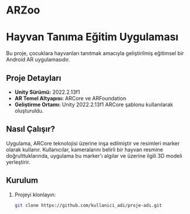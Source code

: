 # ARZoo

# Hayvan Tanıma Eğitim Uygulaması

Bu proje, çocuklara hayvanları tanıtmak amacıyla geliştirilmiş eğitimsel bir Android AR uygulamasıdır.

## Proje Detayları

- **Unity Sürümü:** 2022.2.13f1
- **AR Temel Altyapısı:** ARCore ve ARFoundation
- **Geliştirme Ortamı:** Unity 2022.2.13f1 ARCore şablonu kullanılarak oluşturuldu.

## Nasıl Çalışır?

Uygulama, ARCore teknolojisi üzerine inşa edilmiştir ve resimleri marker olarak kullanır. Kullanıcılar, kameralarını belirli bir hayvan resmine doğrulttuklarında, uygulama bu marker'ı algılar ve üzerine ilgili 3D modeli yerleştirir.

## Kurulum

1. Projeyi klonlayın:

   ```bash
   git clone https://github.com/kullanici_adi/proje-adı.git

